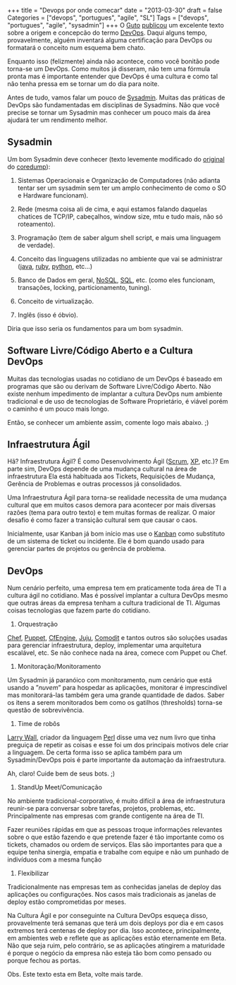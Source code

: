 +++
title = "Devops por onde comecar"
date = "2013-03-30"
draft = false
Categories = ["devops", "portugues", "agile", "SL"]
Tags = ["devops", "portugues", "agile", "sysadmin"]
+++
O [Guto](http://gutocarvalho.net/)
[publicou](http://gutocarvalho.net/octopress/2013/03/16/o-que-e-um-devops-afinal/)
um excelente texto sobre a origem e concepcão do termo
[DevOps](http://dev2ops.org/2010/02/what-is-devops/). Daqui alguns
tempo, provavelmente, alguém inventará alguma certificação para DevOps
ou formatará o conceito num esquema bem chato.

Enquanto isso (felizmente) ainda não acontece, como você bonitão pode
torna-se um DevOps. Como muitos já disseram, não tem uma fórmula pronta
mas é importante entender que DevOps é uma cultura e como tal não tenha
pressa em se tornar um do dia para noite.

Antes de tudo, vamos falar um pouco de [Sysadmin](https://lopsa.org/).
Muitas das práticas de DevOps são fundamentadas em disciplinas de
Sysadmins. Não que você precise se tornar um Sysadmin mas conhecer um
pouco mais da área ajudará ter um rendimento melhor.

Sysadmin
--------

Um bom Sysadmin deve conhecer (texto levemente modificado do
[original](http://core.eti.br/2010/03/07/para-ser-um-sysadmin/) do
[coredump](http://core.eti.br)):

1.  Sistemas Operacionais e Organização de Computadores (não adianta
    tentar ser um sysadmin sem ter um amplo conhecimento de como o SO e
    Hardware funcionam).

2.  Rede (mesma coisa ali de cima, e aqui estamos falando daquelas
    chatices de TCP/IP, cabeçalhos, window size, mtu e tudo mais, não só
    roteamento).

3.  Programação (tem de saber algum shell script, e mais uma linguagem
    de verdade).

4.  Conceito das linguagens utilizadas no ambiente que vai se
    administrar ([java](http://www.java.com),
    [ruby](http://www.ruby-lang.org), [python](http://www.python.org),
    etc…)

5.  Banco de Dados em geral,
    [NoSQL](http://martinfowler.com/nosql.html),
    [SQL](http://en.wikipedia.org/wiki/SQL), etc. (como eles funcionam,
    transações, locking, particionamento, tuning).

6.  Conceito de virtualização.

7.  Inglês (isso é óbvio).

Diria que isso seria os fundamentos para um bom sysadmin.

Software Livre/Código Aberto e a Cultura DevOps
-----------------------------------------------

Muitas das tecnologias usadas no cotidiano de um DevOps é baseado em
programas que são ou derivam de Software Livre/Código Aberto. Não existe
nenhum impedimento de implantar a cultura DevOps num ambiente
tradicional e de uso de tecnologias de Software Proprietário, é viável
porém o caminho é um pouco mais longo.

Então, se conhecer um ambiente assim, comente logo mais abaixo. ;)

Infraestrutura Ágil
-------------------

Hã? Infraestrutura Ágil? É como Desenvolvimento Ágil
([Scrum](http://www.scrum.org/),
[XP](http://www.extremeprogramming.org/), etc.)? Em parte sim, DevOps
depende de uma mudança cultural na área de infraestrutura Ela está
habituada aos Tickets, Requisições de Mudança, Gerência de Problemas e
outras processos já consolidados.

Uma Infraestrutura Ágil para torna-se realidade necessita de uma mudança
cultural que em muitos casos demora para acontecer por mais diversas
razões (tema para outro texto) e tem muitas formas de realizar. O maior
desafio é como fazer a transição cultural sem que causar o caos.

Inicialmente, usar Kanban já bom início mas use o
[Kanban](http://www.kanbanblog.com/explained/) como substituto de um
sistema de ticket ou incidente. Ele é bom quando usado para gerenciar
partes de projetos ou gerência de problema.

DevOps
------

Num cenário perfeito, uma empresa tem em praticamente toda área de TI a
cultura ágil no cotidiano. Mas é possível implantar a cultura DevOps
mesmo que outras áreas da empresa tenham a cultura tradicional de TI.
Algumas coisas tecnologias que fazem parte do cotidiano.

1.  Orquestração

[Chef](http://www.opscode.com/chef/), [Puppet](https://puppetlabs.com/),
[CfEngine](http://cfengine.com/), [Juju](https://juju.ubuntu.com/),
[Comodit](https://github.com/comodit) e tantos outros são soluções
usadas para gerenciar infraestrutura, deploy, implementar uma
arquitetura escalável, etc. Se não conhece nada na área, comece com
Puppet ou Chef.

1.  Monitoração/Monitoramento

Um Sysadmin já paranóico com monitoramento, num cenário que está usando
a ”*nuvem*” para hospedar as aplicações, monitorar é imprescindível mas monitorará-las
também gera uma grande quantidade de dados. Saber os itens a
serem monitorados bem como os gatilhos (thresholds) torna-se questão de
sobrevivência.

1.  Time de robôs

[Larry Wall](http://www.wall.org/~larry/), criador da linguagem
[Perl](http://www.perl.org/) disse uma vez num livro que tinha preguiça
de repetir as coisas e esse foi um dos principais motivos dele criar a
linguagem. De certa forma isso se aplica também para um Sysadmin/DevOps
pois é parte importante da automação da infraestrutura.

Ah, claro! Cuide bem de seus bots. ;)

1.  StandUp Meet/Comunicação

No ambiente tradicional-corporativo, é muito difícil a área de
infraestrutura reunir-se para conversar sobre tarefas, projetos,
problemas, etc. Principalmente nas empresas com grande contigente na
área de TI.

Fazer reuniões rápidas em que as pessoas troque informações relevantes
sobre o que estão fazendo e que pretende fazer é tão importante como os
tickets, chamados ou ordem de serviços. Elas são importantes para que a
equipe tenha sinergia, empatia e trabalhe com equipe e não um punhado de
indivíduos com a mesma função

1.  Flexibilizar

Tradicionalmente nas empresas tem as conhecidas janelas de deploy das
aplicações ou configurações. Nos casos mais tradicionais as janelas de
deploy estão comprometidas por meses.

Na Cultura Ágil e por conseguinte na Cultura DevOps esqueça disso,
provavelmente terá semanas que terá um dois deploys por dia e em casos
extremos terá centenas de deploy por dia. Isso acontece, principalmente,
em ambientes web e reflete que as aplicações estão eternamente em Beta.
Não que seja ruim, pelo contrário, se as aplicações atingirem a
maturidade é porque o negócio da empresa não esteja tão bom como pensado
ou porque fechou as portas.

Obs. Este texto esta em Beta, volte mais tarde.
